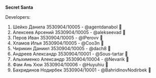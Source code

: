 **Secret Santa** 


Developers:
1. Шейко Данила 3530904/10005 - @agentdanabol :vomiting_face:
2. Алексеев Арсений 3530904/10005 - @alekseevad :star_struck:
3. Перов Иван 3530904/10005 - @IPerovv :vomiting_face:
4. Хламов Илья 3530904/10005 - @Coo3n :vomiting_face:
5. Чирикин Даниил 3530904/10005 - @dach8 :vomiting_face:
6. Андреев Александр 3530904/10001 - @Sous-tartar :vomiting_face:
7. Альхименко Александр 3530904/10004 - @Nevarik :vomiting_face:
8. Фам Ань Хюи 3530904/10006 - @Huyuhiu :vomiting_face:
9. Бахридинов Нодирбек 3530904/10001 - @BahridinovNodirbek :vomiting_face:
